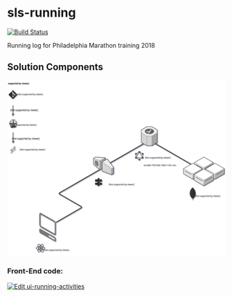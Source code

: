 # sls-running

[![Build Status](https://travis-ci.org/Ivan-Marquez/sls-running.svg?branch=master)](https://travis-ci.org/Ivan-Marquez/sls-running)

Running log for Philadelphia Marathon training 2018

## Solution Components

![components](./docs/solution_diagram.svg "Solution Components")


### Front-End code:

[![Edit ui-running-activities](https://codesandbox.io/static/img/play-codesandbox.svg)](https://codesandbox.io/s/m98lplo5y)

